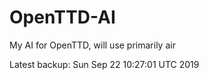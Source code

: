 # OpenTTD-AI
My AI for OpenTTD, will use primarily air

Latest backup: Sun Sep 22 10:27:01 UTC 2019

